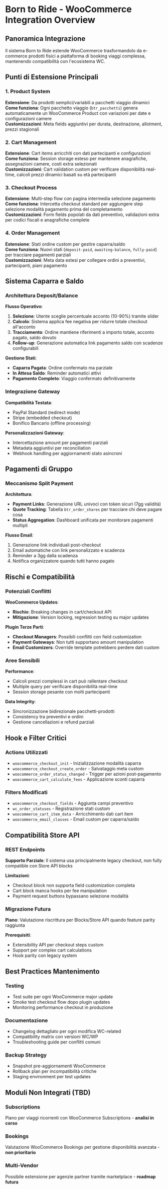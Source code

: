 # Born to Ride - WooCommerce Integration Overview

## Panoramica Integrazione

Il sistema Born to Ride estende WooCommerce trasformandolo da e-commerce prodotti fisici a piattaforma di booking viaggi complessa, mantenendo compatibilità con l'ecosistema WC.

## Punti di Estensione Principali

### 1. **Product System**
**Estensione**: Da prodotti semplici/variabili a pacchetti viaggio dinamici  
**Come funziona**: Ogni pacchetto viaggio (`btr_pacchetti`) genera automaticamente un WooCommerce Product con variazioni per date e configurazioni camere  
**Customizzazioni**: Meta fields aggiuntivi per durata, destinazione, allotment, prezzi stagionali

### 2. **Cart Management**
**Estensione**: Cart items arricchiti con dati partecipanti e configurazioni  
**Come funziona**: Session storage esteso per mantenere anagrafiche, assegnazioni camere, costi extra selezionati  
**Customizzazioni**: Cart validation custom per verificare disponibilità real-time, calcoli prezzi dinamici basati su età partecipanti

### 3. **Checkout Process**
**Estensione**: Multi-step flow con pagina intermedia selezione pagamento  
**Come funziona**: Intercetta checkout standard per aggiungere step selezione modalità pagamento prima del completamento  
**Customizzazioni**: Form fields popolati da dati preventivo, validazioni extra per codici fiscali e anagrafiche complete

### 4. **Order Management**
**Estensione**: Stati ordine custom per gestire caparra/saldo  
**Come funziona**: Nuovi stati (`deposit-paid`, `awaiting-balance`, `fully-paid`) per tracciare pagamenti parziali  
**Customizzazioni**: Meta data estesi per collegare ordini a preventivi, partecipanti, piani pagamento

## Sistema Caparra e Saldo

### Architettura Deposit/Balance

**Flusso Operativo**:
1. **Selezione**: Utente sceglie percentuale acconto (10-90%) tramite slider
2. **Calcolo**: Sistema applica fee negativa per ridurre totale checkout all'acconto
3. **Tracciamento**: Ordine mantiene riferimenti a importo totale, acconto pagato, saldo dovuto
4. **Follow-up**: Generazione automatica link pagamento saldo con scadenze configurabili

**Gestione Stati**:
- **Caparra Pagata**: Ordine confermato ma parziale
- **In Attesa Saldo**: Reminder automatici attivi
- **Pagamento Completo**: Viaggio confermato definitivamente

### Integrazione Gateway

**Compatibilità Testata**:
- PayPal Standard (redirect mode)
- Stripe (embedded checkout)
- Bonifico Bancario (offline processing)

**Personalizzazioni Gateway**:
- Intercettazione amount per pagamenti parziali
- Metadata aggiuntivi per reconciliation
- Webhook handling per aggiornamenti stato asincroni

## Pagamenti di Gruppo

### Meccanismo Split Payment

**Architettura**:
- **Payment Links**: Generazione URL univoci con token sicuri (7gg validità)
- **Quote Tracking**: Tabella `btr_order_shares` per tracciare chi deve pagare cosa
- **Status Aggregation**: Dashboard unificata per monitorare pagamenti multipli

**Flusso Email**:
1. Generazione link individuali post-checkout
2. Email automatiche con link personalizzato e scadenza
3. Reminder a 3gg dalla scadenza
4. Notifica organizzatore quando tutti hanno pagato

## Rischi e Compatibilità

### Potenziali Conflitti

**WooCommerce Updates**:
- **Rischio**: Breaking changes in cart/checkout API  
- **Mitigazione**: Version locking, regression testing su major updates

**Plugin Terze Parti**:
- **Checkout Managers**: Possibili conflitti con field customization
- **Payment Gateways**: Non tutti supportano amount manipulation
- **Email Customizers**: Override template potrebbero perdere dati custom

### Aree Sensibili

**Performance**:
- Calcoli prezzi complessi in cart può rallentare checkout
- Multiple query per verificare disponibilità real-time
- Session storage pesante con molti partecipanti

**Data Integrity**:
- Sincronizzazione bidirezionale pacchetti-prodotti
- Consistency tra preventivi e ordini
- Gestione cancellazioni e refund parziali

## Hook e Filter Critici

### Actions Utilizzati
- `woocommerce_checkout_init` - Inizializzazione modalità caparra
- `woocommerce_checkout_create_order` - Salvataggio meta custom
- `woocommerce_order_status_changed` - Trigger per azioni post-pagamento
- `woocommerce_cart_calculate_fees` - Applicazione sconti caparra

### Filters Modificati
- `woocommerce_checkout_fields` - Aggiunta campi preventivo
- `wc_order_statuses` - Registrazione stati custom
- `woocommerce_cart_item_data` - Arricchimento dati cart item
- `woocommerce_email_classes` - Email custom per caparra/saldo

## Compatibilità Store API

### REST Endpoints
**Supporto Parziale**: Il sistema usa principalmente legacy checkout, non fully compatible con Store API blocks

**Limitazioni**:
- Checkout block non supporta field customization completa
- Cart block manca hooks per fee manipulation
- Payment request buttons bypassano selezione modalità

### Migrazione Futura
**Piano**: Valutazione riscrittura per Blocks/Store API quando feature parity raggiunta

**Prerequisiti**:
- Extensibility API per checkout steps custom
- Support per complex cart calculations
- Hook parity con legacy system

## Best Practices Mantenimento

### Testing
- Test suite per ogni WooCommerce major update
- Smoke test checkout flow dopo plugin updates
- Monitoring performance checkout in produzione

### Documentazione
- Changelog dettagliato per ogni modifica WC-related
- Compatibility matrix con versioni WC/WP
- Troubleshooting guide per conflitti comuni

### Backup Strategy
- Snapshot pre-aggiornamenti WooCommerce
- Rollback plan per incompatibilità critiche
- Staging environment per test updates

## Moduli Non Integrati (TBD)

### Subscriptions
Piano per viaggi ricorrenti con WooCommerce Subscriptions - **analisi in corso**

### Bookings
Valutazione WooCommerce Bookings per gestione disponibilità avanzata - **non prioritario**

### Multi-Vendor
Possibile estensione per agenzie partner tramite marketplace - **roadmap futura**